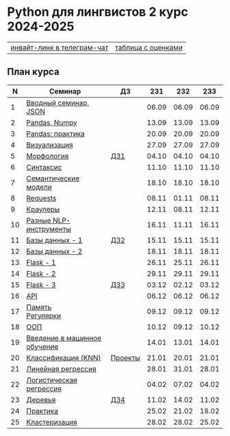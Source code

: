 # Python для лингвистов 2 курс 2024-2025

<table>
  <tr>
    <td> <a href="https://t.me/+Jza0oxd_tPhjZjIy"> инвайт-линк в телеграм-чат </a> </td>
    <td> <a href="https://docs.google.com/spreadsheets/d/1zFbYQvjW-yAdxymjNKeoSTCn3fQR9CN5ZsPfBs0auac/edit?usp=sharing"> таблица с оценками </a> </td>
  </tr>
</table>

## План курса

| N  | Семинар                                                                                                                 | ДЗ | 231   | 232   | 233   |
| -- | ----------------------------------------------------------------------------------------------------------------------- | -- | ----- | ----- | ----- |
| 1  | [Вводный семинар, JSON](https://github.com/hse-ling-python/seminars/blob/master/json_data/intro_json_2024.ipynb)        |    | 06.09 | 06.09 | 06.09 |
| 2  | [Pandas, Numpy](https://github.com/hse-ling-python/seminars/blob/master/visualization/pandas_numpy_2024.ipynb)          |    | 13.09 | 13.09 | 13.09 |  
| 3  | [Pandas: практика](https://github.com/hse-ling-python/seminars/blob/master/visualization/pandas_training_2024.ipynb)    |    | 20.09 | 20.09 | 20.09 | 
| 4  | [Визуализация](https://github.com/hse-ling-python/seminars/blob/master/visualization/visualization_2024.ipynb)          |    | 27.09 | 27.09 | 27.09 |
| 5  | [Морфология](https://github.com/hse-ling-python/seminars/blob/master/morphology/morphology_2024.ipynb)                  | [ДЗ1](https://github.com/hse-ling-python/seminars/blob/master/homework22-23/hw1_2024.md)                                                                              | 04.10 | 04.10 | 04.10 |
| 6  | [Синтаксис](https://github.com/hse-ling-python/seminars/blob/master/UDPipe/syntax_2024.ipynb)                           |    | 11.10 | 11.10 | 11.10 |
| 7  | [Семантические модели](https://github.com/hse-ling-python/seminars/blob/master/vector_models/vector_models_24_25.ipynb) |    | 18.10 | 18.10 | 18.10 | 
| 8  | [Requests](https://github.com/hse-ling-python/seminars/blob/master/html_and_requests/requests_2024.ipynb)               |    | 08.11 | 01.11 | 08.11 |
| 9  | [Краулеры](https://github.com/hse-ling-python/seminars/blob/master/crawlers/crawlers_2024.ipynb)                        |    | 12.11 | 08.11 | 12.11 |
| 10 | [Разные NLP-инструменты](https://github.com/hse-ling-python/seminars/blob/master/random_compling/instr_nlp_2024.ipynb)  |    | 16.11 | 11.11 | 16.11 |
| 11 | [Базы данных - 1](https://github.com/hse-ling-python/seminars/blob/master/databases/databases_1_2024.ipynb)             | [ДЗ2](https://github.com/hse-ling-python/seminars/blob/master/homework22-23/hw2_2024.md)                                                                              | 15.11 | 15.11 | 15.11 |
| 12 | [Базы данных - 2](https://github.com/hse-ling-python/seminars/blob/master/databases/databases_2_2024.ipynb)             |    | 18.11 | 18.11 | 18.11 |
| 13 | [Flask - 1](https://github.com/hse-ling-python/seminars/blob/master/flask_applications/flask_2024.ipynb)                |    | 26.11 | 25.11 | 26.11 |
| 14 | [Flask - 2](https://github.com/hse-ling-python/seminars/blob/master/flask_applications/html_css_web_forms_2024.ipynb)   |    | 29.11 | 29.11 | 29.11 |
| 15 | [Flask - 3](https://github.com/hse-ling-python/seminars/blob/master/flask_applications/flask_db_queries_2024_data/flask_db_queries_2024.ipynb)   | [ДЗ3](https://github.com/hse-ling-python/seminars/blob/master/homework22-23/hw3_2024.md)                                                 | 03.12 | 02.12 | 03.12 |
| 16 | [API](https://github.com/hse-ling-python/seminars/blob/master/different_api/API_2024.ipynb)                             |    | 06.12 | 06.12 | 06.12 |
| 17 | [Память](https://github.com/hse-ling-python/seminars/blob/master/memory/memory_2024.ipynb)<br>[Регулярки](https://github.com/hse-ling-python/seminars/blob/master/regexp/regular_expressions_2024.ipynb)                                                             |    | 09.12 | 09.12 | 09.12 |
| 18 | [ООП](https://github.com/hse-ling-python/seminars/blob/master/classes/oop_2024.ipynb)                                   |    | 10.12 | 09.12 | 10.12 |
| 19 | [Введение в машинное обучение](https://docs.google.com/presentation/d/1TgHJT0YPlbLlhM0SLKfsV2Jtveor-f6uCuphY2nVnTc/edit?usp=sharing) |    | 14.01 | 13.01 | 14.01 |
| 20 | [Классификация (KNN)](https://github.com/hse-ling-python/seminars/blob/master/ml/ML_kNN_2025.ipynb)                     | [Проекты](https://github.com/hse-ling-python/seminars/blob/master/homework22-23/final_project_guidelines.md) | 21.01 | 20.01 | 21.01 |
| 21 | [Линейная регрессия](https://github.com/hse-ling-python/seminars/blob/master/ml/ML_linreg_2025.ipynb)                   |    | 28.01 | 31.01 | 28.01 |
| 22 | [Логистическая регрессия](https://github.com/hse-ling-python/seminars/blob/master/ml/ML_logreg_2025.ipynb)              |    | 04.02 | 07.02 | 04.02 |
| 23 | [Деревья](https://github.com/hse-ling-python/seminars/blob/master/ml/ML_trees_2025.ipynb)                               | [ДЗ4](https://github.com/hse-ling-python/seminars/blob/master/homework22-23/hw4_2024.md)   | 11.02 | 14.02 | 11.02 |
| 24 | [Практика](https://github.com/hse-ling-python/seminars/blob/master/ml/ML_practice_2025.ipynb)                           |    | 25.02 | 21.02 | 18.02 |
| 25 | [Кластеризация](https://github.com/hse-ling-python/seminars/blob/master/ml/ML_clust_2025.ipynb)                         |    | 28.02 | 28.02 | 25.02 |


<!---

| 15  | [Flask - 1](https://github.com/hse-ling-python/seminars/blob/master/flask_applications/flask1.ipynb)| ||||
| 17 | [Консультация](https://github.com/hse-ling-python/seminars/blob/master/KontrolnayaInstruction.md) |||||
| 18-19 | [Контрольная](https://github.com/hse-ling-python/seminars/blob/master/KontrolnayaInstruction.md) |||||
| 20  | [Лекция: Введение в машинное обучение](https://github.com/hse-ling-python/seminars/blob/master/ml/intro.ipynb) | ||||
| 21  | [Семинар: Линейная регрессия](https://github.com/hse-ling-python/seminars/blob/master/ml/Linear_Regression.ipynb) | ||||
| 22  |Лекция: Анализ данных|||||
| 23  | [Семинар: Классификация](https://github.com/hse-ling-python/seminars/blob/master/ml/classification.ipynb)| | |||
| 24  | [Лекция: Машинное обучение. Разное](https://github.com/hse-ling-python/seminars/blob/master/ml/ml_final.md) | | |||
| 25  | [Семинар: Кластеризация](https://github.com/hse-ling-python/seminars/blob/master/ml/clustering.ipynb) | [ДЗ6](https://github.com/hse-ling-python/seminars/blob/master/homework22-23/hw6/hw6.md) | |||
| 26  | [Лекция: API](https://github.com/hse-ling-python/seminars/blob/master/different_api/client-server-architecture.ipynb) | | |||
| 27  | [Семинар: VK API](https://github.com/hse-ling-python/seminars/blob/master/different_api/vk_api2021.ipynb) | | |||
| 28  | [Лекция: Графы](https://github.com/hse-ling-python/seminars/blob/master/graphs/graphs_2021.ipynb) | ||||
| 29  | [Семинар: Телеграм-боты - 1](https://github.com/hse-ling-python/seminars/tree/master/chatbots/telegram) |[Инструкция по финальному проекту (=экзамену)](https://github.com/hse-ling-python/seminars/blob/master/homework22-23/final_project_guidelines.md)||||
| 30  |Лекция: Анализ данных|||||
| 31  | [Семинар: Телеграм-боты - 2](https://github.com/hse-ling-python/seminars/tree/master/chatbots/telegram) |||||
-->


